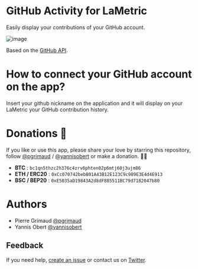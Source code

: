 # GitHub Activity for LaMetric

Easily display your contributions of your GitHub account.

![image](https://media.discordapp.net/attachments/891952876379832340/989811504087969802/unknown.png)

Based on the [GitHub API](https://docs.github.com/en/rest).

# How to connect your GitHub account on the app?

Insert your github nickname on the application and it will display on your LaMetric your GitHub contribution history.

# Donations 🙏

If you like or use this app, please share your love by starring this repository, follow [@pgrimaud](https://github.com/pgrimaud) / [@yannisobert](https://github.com/yannisobert) or make a donation. 🙏💓

- **BTC** : `bc1qn5thzc2h376c4zrv6phten02p6mtj60j3ujm86`
- **ETH / ERC20** : `0xCc070742bebB01A43B12E123C9c989E3E4d4E913`
- **BSC / BEP20** : `0xE5035aD19843A2d8dF885511BC79d7182047b80`

# Authors

- Pierre Grimaud [@pgrimaud](https://github.com/pgrimaud)
- Yannis Obert [@yannisobert](https://github.com/yannisobert)

## Feedback

If you need help, [create an issue](https://github.com/pgrimaud/lametric-github-activity/issues) or contact us on [Twitter](http://twitter.com/pgrimaud_).